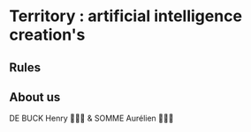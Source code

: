 # Territory : artificial intelligence creation's

## Rules

## About us

DE BUCK Henry 👨🏼‍💻 & SOMME Aurélien 👨🏻‍💻
